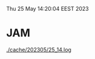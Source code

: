 Thu 25 May 14:20:04 EEST 2023
# JAM
<a href='./cache/202305/25_14.log'>./cache/202305/25_14.log</a>

